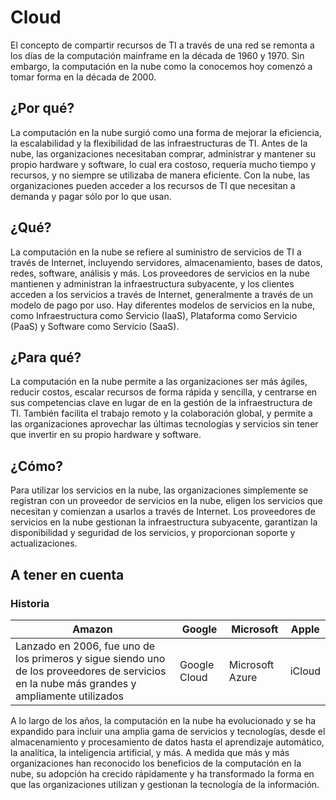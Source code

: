 # Cloud

El concepto de compartir recursos de TI a través de una red se remonta a los días de la computación mainframe en la década de 1960 y 1970. Sin embargo, la computación en la nube como la conocemos hoy comenzó a tomar forma en la década de 2000.

## ¿Por qué?

La computación en la nube surgió como una forma de mejorar la eficiencia, la escalabilidad y la flexibilidad de las infraestructuras de TI. Antes de la nube, las organizaciones necesitaban comprar, administrar y mantener su propio hardware y software, lo cual era costoso, requería mucho tiempo y recursos, y no siempre se utilizaba de manera eficiente. Con la nube, las organizaciones pueden acceder a los recursos de TI que necesitan a demanda y pagar sólo por lo que usan.

## ¿Qué?

La computación en la nube se refiere al suministro de servicios de TI a través de Internet, incluyendo servidores, almacenamiento, bases de datos, redes, software, análisis y más. Los proveedores de servicios en la nube mantienen y administran la infraestructura subyacente, y los clientes acceden a los servicios a través de Internet, generalmente a través de un modelo de pago por uso. Hay diferentes modelos de servicios en la nube, como Infraestructura como Servicio (IaaS), Plataforma como Servicio (PaaS) y Software como Servicio (SaaS).

## ¿Para qué?

La computación en la nube permite a las organizaciones ser más ágiles, reducir costos, escalar recursos de forma rápida y sencilla, y centrarse en sus competencias clave en lugar de en la gestión de la infraestructura de TI. También facilita el trabajo remoto y la colaboración global, y permite a las organizaciones aprovechar las últimas tecnologías y servicios sin tener que invertir en su propio hardware y software.

## ¿Cómo?

Para utilizar los servicios en la nube, las organizaciones simplemente se registran con un proveedor de servicios en la nube, eligen los servicios que necesitan y comienzan a usarlos a través de Internet. Los proveedores de servicios en la nube gestionan la infraestructura subyacente, garantizan la disponibilidad y seguridad de los servicios, y proporcionan soporte y actualizaciones.

## A tener en cuenta

### Historia

|Amazon|Google|Microsoft|Apple|
|-|-|-|-|
Lanzado en 2006, fue uno de los primeros y sigue siendo uno de los proveedores de servicios en la nube más grandes y ampliamente utilizados| Google Cloud | Microsoft Azure|iCloud|

A lo largo de los años, la computación en la nube ha evolucionado y se ha expandido para incluir una amplia gama de servicios y tecnologías, desde el almacenamiento y procesamiento de datos hasta el aprendizaje automático, la analítica, la inteligencia artificial, y más. A medida que más y más organizaciones han reconocido los beneficios de la computación en la nube, su adopción ha crecido rápidamente y ha transformado la forma en que las organizaciones utilizan y gestionan la tecnología de la información.
